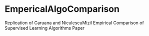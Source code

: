 # EmpericalAlgoComparison
Replication of ​Caruana and NiculescuMizil Empirical Comparison of Supervised Learning Algorithms Paper
